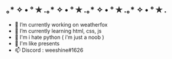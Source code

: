 ｡︎* ✧ • °︎ ✯︎ .｡︎* ✧ • °︎ ✯︎ .｡︎* ✧ • °︎ ✯︎ .｡︎* ✧ • °︎ ✯︎ .
---
- 🌹 I’m currently working on weatherfox
- 💐 I’m currently learning html, css, js
- 🥀 I'm i hate python ( i'm just a noob )
- 🎁 I'm like presents
- 📫 Discord : weeshine#1626
